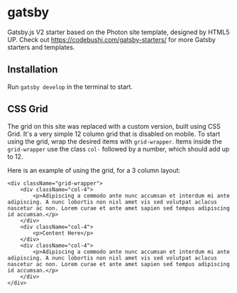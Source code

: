# gatsby
Gatsby.js V2 starter based on the Photon site template, designed by HTML5 UP. Check out https://codebushi.com/gatsby-starters/ for more Gatsby starters and templates.

## Installation
Run `gatsby develop` in the terminal to start.

## CSS Grid

The grid on this site was replaced with a custom version, built using CSS Grid. It's a very simple 12 column grid that is disabled on mobile. To start using the grid, wrap the desired items with `grid-wrapper`. Items inside the `grid-wrapper` use the class `col-` followed by a number, which should add up to 12.

Here is an example of using the grid, for a 3 column layout:

```
<div className="grid-wrapper">
    <div className="col-4">
        <p>Adipiscing a commodo ante nunc accumsan et interdum mi ante adipiscing. A nunc lobortis non nisl amet vis sed volutpat aclacus nascetur ac non. Lorem curae et ante amet sapien sed tempus adipiscing id accumsan.</p>
    </div>
    <div className="col-4">
        <p>Content Here</p>
    </div>
    <div className="col-4">
        <p>Adipiscing a commodo ante nunc accumsan et interdum mi ante adipiscing. A nunc lobortis non nisl amet vis sed volutpat aclacus nascetur ac non. Lorem curae et ante amet sapien sed tempus adipiscing id accumsan.</p>
    </div>
</div>
```